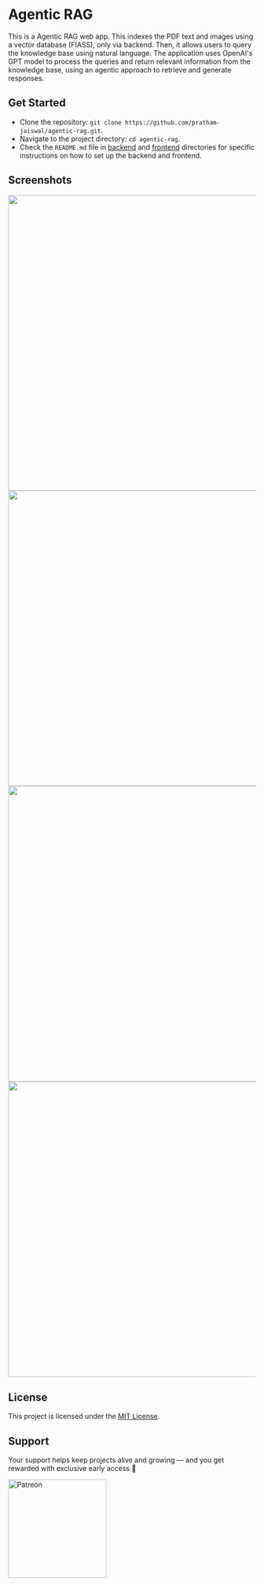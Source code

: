 # Agentic RAG

This is a Agentic RAG web app. This indexes the PDF text and images using a vector database (FIASS), only via backend. Then, it allows users to query the knowledge base using natural language. The application uses OpenAI's GPT model to process the queries and return relevant information from the knowledge base, using an agentic approach to retrieve and generate responses.

## Get Started

- Clone the repository: `git clone https://github.com/pratham-jaiswal/agentic-rag.git`.
- Navigate to the project directory: `cd agentic-rag`.
- Check the `README.md` file in [backend](https://github.com/pratham-jaiswal/agentic-rag/blob/main/backend/README.md) and [frontend](https://github.com/pratham-jaiswal/agentic-rag/blob/main/frontend/README.md) directories for specific instructions on how to set up the backend and frontend.

## Screenshots

<img src="https://file.garden/aATRZRm2KRQR_hmq/Agentic%20RAG/12072025/home.png" width="600">
<img src="https://file.garden/aATRZRm2KRQR_hmq/Agentic%20RAG/12072025/nochat.png" width="600">
<img src="https://file.garden/aATRZRm2KRQR_hmq/Agentic%20RAG/12072025/chat.png" width="600">
<img src="https://file.garden/aATRZRm2KRQR_hmq/Agentic%20RAG/12072025/chat_image.png" width="600">

## License

This project is licensed under the [MIT License](https://github.com/pratham-jaiswal/agentic-rag/blob/main/LICENSE).

## Support

Your support helps keep projects alive and growing — and you get rewarded with exclusive early access 🚀

<a href="https://www.patreon.com/c/maxxdevs/membership"><img width="200px" src="https://res.cloudinary.com/dhzmockpa/image/upload/v1745678642/PATREON_Lockup_Horizontal_BLACK_RGB_rgl86v.svg" alt="Patreon" /></a>
